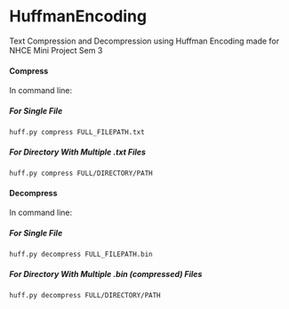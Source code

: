 # HuffmanEncoding
Text Compression and Decompression using Huffman Encoding made for NHCE Mini Project Sem 3

#### Compress
In command line:

##### For Single File
```
huff.py compress FULL_FILEPATH.txt
```

##### For Directory With Multiple .txt Files
```
huff.py compress FULL/DIRECTORY/PATH
```

#### Decompress
In command line:

##### For Single File
```
huff.py decompress FULL_FILEPATH.bin
```

##### For Directory With Multiple .bin (compressed) Files
```
huff.py decompress FULL/DIRECTORY/PATH
```
